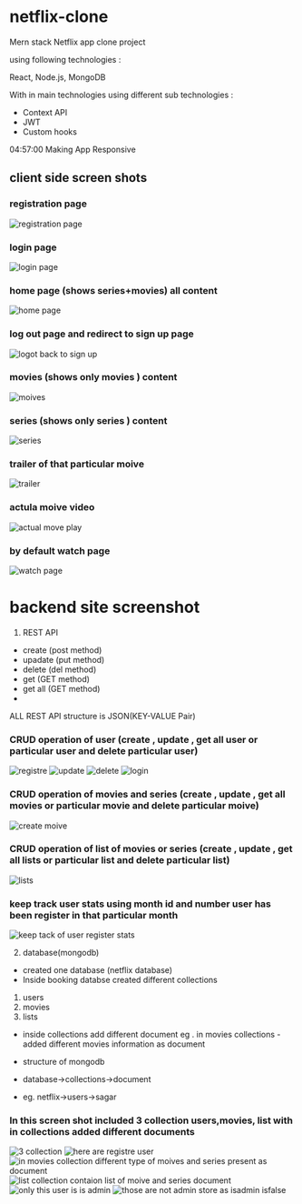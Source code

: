 # netflix-clone
Mern stack Netflix app clone project 

using following technologies :

React, Node.js, MongoDB 

With in main technologies using  different sub technologies : 
- Context API
- JWT
- Custom hooks

04:57:00 Making App Responsive
## client side screen shots

### registration page 
![registration page](https://user-images.githubusercontent.com/70846234/179347374-8c7efca2-8828-4c7d-9957-307a9260b48c.png)


### login page 
![login page](https://user-images.githubusercontent.com/70846234/179347379-a81d522d-9dba-4729-81fd-6c151bccd519.png)

### home page (shows series+movies) all content 
![home page](https://user-images.githubusercontent.com/70846234/179347384-c178acd3-d8c3-497d-9644-30f8b169fdf8.png)

### log out page and redirect to sign up page 
![logot back to sign up](https://user-images.githubusercontent.com/70846234/179347407-4f139ee2-dc98-468d-a043-fe281518de3a.png)

### movies (shows only movies ) content 
![moives](https://user-images.githubusercontent.com/70846234/179347414-753d9595-d7a8-498b-ab05-361e3bfd3e0f.png)

### series (shows only series ) content 
![series](https://user-images.githubusercontent.com/70846234/179347418-8f203fdb-6e8f-4380-8895-be3cecff7cc1.png)

### trailer of that particular moive 
![trailer](https://user-images.githubusercontent.com/70846234/179347424-b14c43ec-fe6c-4744-bca1-7de4166dce37.png)

### actula moive video
![actual move play ](https://user-images.githubusercontent.com/70846234/179347426-8c2b7275-b811-4bf4-ac1d-8cadea4f5954.png)

### by default watch page
![watch page](https://user-images.githubusercontent.com/70846234/179347427-c55153ae-1b2b-4b24-ac63-4bab431774bf.png)



# backend site screenshot

1. REST API


- create (post method)
- upadate (put method)
- delete (del method)
- get (GET method)
- get all (GET method)
- 
ALL REST API structure is JSON(KEY-VALUE Pair)

### CRUD operation of user (create , update , get all user or particular user and delete particular user) 

![registre](https://user-images.githubusercontent.com/70846234/179347893-e3cf34ff-9830-444e-992c-7ecfc0e55462.png)
![update](https://user-images.githubusercontent.com/70846234/179347906-f83660a0-0eda-439a-a49f-3e8ae7d3b12f.png)
![delete](https://user-images.githubusercontent.com/70846234/179347908-5067daec-4056-4114-8dad-26b5a73a4da2.png)
![login](https://user-images.githubusercontent.com/70846234/179347910-fe444501-46b9-4c5a-a5b6-50eab04fc1fd.png)


### CRUD operation of movies and series (create , update , get all movies or particular movie and delete particular moive) 

![create moive](https://user-images.githubusercontent.com/70846234/179348938-200e4d71-2afe-4169-a7cd-1b5d189d333e.png)

### CRUD operation of list of movies or series (create , update , get all lists or particular list and delete particular list) 


![lists](https://user-images.githubusercontent.com/70846234/179348969-e054861d-bfa6-4883-9101-fea924416dfd.png)

### keep track user stats using month id and number user has been register in that particular month 


![keep tack of user register stats](https://user-images.githubusercontent.com/70846234/179349041-951ec3e3-37ce-4c75-bf9a-d3f784c7ef6a.png)


2. database(mongodb)
- created one database (netflix database)
- Inside booking databse created different collections
1. users
2. movies
3. lists
- inside collections add different document eg . in movies collections - added different movies information as document

- structure of mongodb
- database->collections->document
- eg. netflix->users->sagar

### In this screen shot included 3 collection users,movies, list with in collections added different documents

![3 collection](https://user-images.githubusercontent.com/70846234/179349327-778ae346-2d97-434f-830f-233e627bfc02.png)
![here are registre user](https://user-images.githubusercontent.com/70846234/179349319-eb423ec9-dccd-477c-afee-0da1a6ad8442.png)
![in movies collection  different type of moives and series present as document ](https://user-images.githubusercontent.com/70846234/179349321-012d68c2-1fa1-47d8-8d0c-c0083d714a15.png)
![list collection contaion list of moive and series document ](https://user-images.githubusercontent.com/70846234/179349322-d93dbf7a-ba00-4841-a61a-d2bcb63b685b.png)
![only this user is is admin](https://user-images.githubusercontent.com/70846234/179349323-1da6694b-0e57-4443-866f-7feb173a2a8c.png)
![those are not admin store as isadmin isfalse](https://user-images.githubusercontent.com/70846234/179349325-08821147-4de0-4706-ad61-fe6122a5860a.png)




